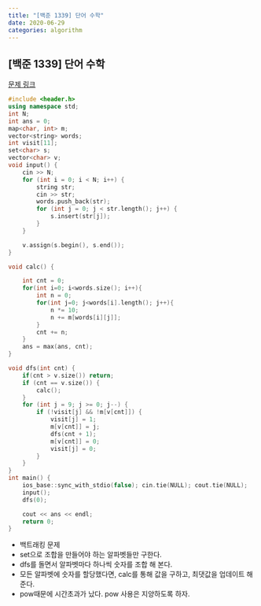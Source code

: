 ```yaml
---
title: "[백준 1339] 단어 수학"
date: 2020-06-29
categories: algorithm
---
```


## [백준 1339] 단어 수학
[문제 링크](https://www.acmicpc.net/problem/1339)

```c++
#include <header.h>
using namespace std;
int N;
int ans = 0;
map<char, int> m;
vector<string> words;
int visit[11];
set<char> s;
vector<char> v;
void input() {
    cin >> N;
    for (int i = 0; i < N; i++) {
        string str;
        cin >> str;
        words.push_back(str);
        for (int j = 0; j < str.length(); j++) {
            s.insert(str[j]);
        }
    }

    v.assign(s.begin(), s.end());
}

void calc() {

    int cnt = 0;
    for(int i=0; i<words.size(); i++){
        int n = 0;
        for(int j=0; j<words[i].length(); j++){
            n *= 10;
            n += m[words[i][j]];
        }
        cnt += n;
    }
    ans = max(ans, cnt);
}

void dfs(int cnt) {
    if(cnt > v.size()) return;
    if (cnt == v.size()) {
        calc();
    }
    for (int j = 9; j >= 0; j--) {
        if (!visit[j] && !m[v[cnt]]) {
            visit[j] = 1;
            m[v[cnt]] = j;
            dfs(cnt + 1);
            m[v[cnt]] = 0;
            visit[j] = 0;
        }
    }
}
int main() {
    ios_base::sync_with_stdio(false); cin.tie(NULL); cout.tie(NULL);
    input();
    dfs(0);

    cout << ans << endl;
    return 0;
}
```

- 백트래킹 문제
- set으로 조합을 만들어야 하는 알파벳들만 구한다.
- dfs를 돌면서 알파벳마다 하나씩 숫자를 조합 해 본다.
- 모든 알파벳에 숫자를 할당했다면, calc를 통해 값을 구하고, 최댓값을 업데이트 해 준다.
- pow때문에 시간초과가 났다. pow 사용은 지양하도록 하자.
